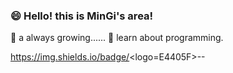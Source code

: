 ###  😄 Hello! this is MinGi's area!

 🌱 a always growing......
 🤔 learn about programming.
 
https://img.shields.io/badge/<logo=E4405F>-<Instagram>-<blue>
